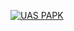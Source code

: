 [![UAS PAPK](https://res.cloudinary.com/marcomontalbano/image/upload/v1642286118/video_to_markdown/images/youtube--2-A2IwyGjes-c05b58ac6eb4c4700831b2b3070cd403.jpg)](https://youtu.be/2-A2IwyGjes "UAS PAPK")